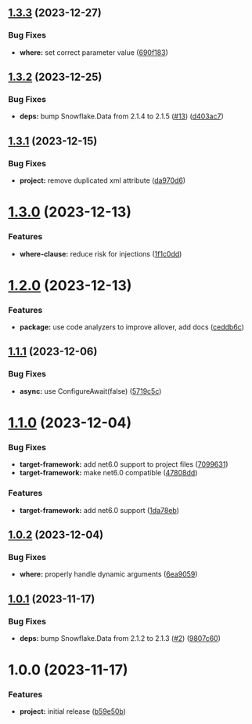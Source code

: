 ## [1.3.3](https://github.com/JonasSchubert/Snowflake.Data.Xt/compare/v1.3.2...v1.3.3) (2023-12-27)


### Bug Fixes

* **where:** set correct parameter value ([690f183](https://github.com/JonasSchubert/Snowflake.Data.Xt/commit/690f18328ababd7f042c7ab718aa42b9af1b1173))

## [1.3.2](https://github.com/JonasSchubert/Snowflake.Data.Xt/compare/v1.3.1...v1.3.2) (2023-12-25)


### Bug Fixes

* **deps:** bump Snowflake.Data from 2.1.4 to 2.1.5 ([#13](https://github.com/JonasSchubert/Snowflake.Data.Xt/issues/13)) ([d403ac7](https://github.com/JonasSchubert/Snowflake.Data.Xt/commit/d403ac7d0b1f56b21fdfc17f8b8fb40850293d68))

## [1.3.1](https://github.com/JonasSchubert/Snowflake.Data.Xt/compare/v1.3.0...v1.3.1) (2023-12-15)


### Bug Fixes

* **project:** remove duplicated xml attribute ([da970d6](https://github.com/JonasSchubert/Snowflake.Data.Xt/commit/da970d6a78234af158181e434b9c25daf48351af))

# [1.3.0](https://github.com/JonasSchubert/Snowflake.Data.Xt/compare/v1.2.0...v1.3.0) (2023-12-13)


### Features

* **where-clause:** reduce risk for injections ([1f1c0dd](https://github.com/JonasSchubert/Snowflake.Data.Xt/commit/1f1c0dd5e66e5be82a8daec62a0e3a496c8b55a6))

# [1.2.0](https://github.com/JonasSchubert/Snowflake.Data.Xt/compare/v1.1.1...v1.2.0) (2023-12-13)


### Features

* **package:** use code analyzers to improve allover, add docs ([ceddb6c](https://github.com/JonasSchubert/Snowflake.Data.Xt/commit/ceddb6cad6124475a8a8f46ed79727279fecd5a2))

## [1.1.1](https://github.com/JonasSchubert/Snowflake.Data.Xt/compare/v1.1.0...v1.1.1) (2023-12-06)


### Bug Fixes

* **async:** use ConfigureAwait(false) ([5719c5c](https://github.com/JonasSchubert/Snowflake.Data.Xt/commit/5719c5cc6601875cbc7d5063ecf8f0700be8d2a3))

# [1.1.0](https://github.com/JonasSchubert/Snowflake.Data.Xt/compare/v1.0.2...v1.1.0) (2023-12-04)


### Bug Fixes

* **target-framework:** add net6.0 support to project files ([7099631](https://github.com/JonasSchubert/Snowflake.Data.Xt/commit/70996312198f6e2dce30cf22cea9f3512a32644e))
* **target-framework:** make net6.0 compatible ([47808dd](https://github.com/JonasSchubert/Snowflake.Data.Xt/commit/47808dd2f93ce4e3bacb02d07fe45b4d50d72be9))


### Features

* **target-framework:** add net6.0 support ([1da78eb](https://github.com/JonasSchubert/Snowflake.Data.Xt/commit/1da78ebab9e5049df0590725aa613ad16345a66c))

## [1.0.2](https://github.com/JonasSchubert/Snowflake.Data.Xt/compare/v1.0.1...v1.0.2) (2023-12-04)


### Bug Fixes

* **where:** properly handle dynamic arguments ([6ea9059](https://github.com/JonasSchubert/Snowflake.Data.Xt/commit/6ea90597a74ddbaf5e3cd1ef25a6888b2c8bdede))

## [1.0.1](https://github.com/JonasSchubert/Snowflake.Data.Xt/compare/v1.0.0...v1.0.1) (2023-11-17)


### Bug Fixes

* **deps:** bump Snowflake.Data from 2.1.2 to 2.1.3 ([#2](https://github.com/JonasSchubert/Snowflake.Data.Xt/issues/2)) ([9807c60](https://github.com/JonasSchubert/Snowflake.Data.Xt/commit/9807c60da9f40721f060cb8627f0e21b27310ca8))

# 1.0.0 (2023-11-17)


### Features

* **project:** initial release ([b59e50b](https://github.com/JonasSchubert/Snowflake.Data.Xt/commit/b59e50b18b9a81e46dcdf4ad9de8dbf2219a4573))
